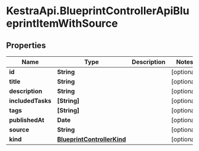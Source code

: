 # KestraApi.BlueprintControllerApiBlueprintItemWithSource

## Properties

Name | Type | Description | Notes
------------ | ------------- | ------------- | -------------
**id** | **String** |  | [optional] 
**title** | **String** |  | [optional] 
**description** | **String** |  | [optional] 
**includedTasks** | **[String]** |  | [optional] 
**tags** | **[String]** |  | [optional] 
**publishedAt** | **Date** |  | [optional] 
**source** | **String** |  | [optional] 
**kind** | [**BlueprintControllerKind**](BlueprintControllerKind.md) |  | [optional] 


